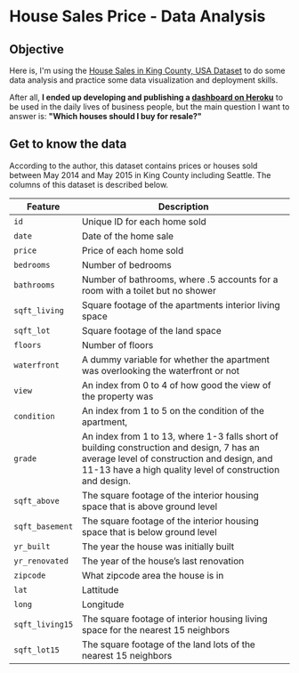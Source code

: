 # House Sales Price - Data Analysis
## Objective

Here is, I'm using the [House Sales in King County, USA Dataset](https://www.kaggle.com/harlfoxem/housesalesprediction)
to do some data analysis and practice some data visualization and deployment skills.

After all, **I ended up developing and publishing a [dashboard on Heroku](https://house-sales-price-analysis.herokuapp.com/)** to be used in the daily lives of business people, but the main question I want to answer is: **"Which houses should I buy for resale?"**

## Get to know the data

According to the author, this dataset contains prices or houses sold between May 2014 and May 2015 in King County including Seattle.
The columns of this dataset is described below.

| Feature | Description |
|---|---|
| `id` | Unique ID for each home sold |
| `date` | Date of the home sale |
| `price` | Price of each home sold |
| `bedrooms` | Number of bedrooms |
| `bathrooms` | Number of bathrooms, where .5 accounts for a room with a toilet but no shower |
| `sqft_living` | Square footage of the apartments interior living space |
| `sqft_lot` | Square footage of the land space |
| `floors` | Number of floors |
| `waterfront` | A dummy variable for whether the apartment was overlooking the waterfront or not |
| `view` | An index from 0 to 4 of how good the view of the property was |
| `condition` | An index from 1 to 5 on the condition of the apartment, |
| `grade` | An index from 1 to 13, where 1-3 falls short of building construction and design, 7 has an average level of construction and design, and 11-13 have a high quality level of construction and design. |
| `sqft_above` | The square footage of the interior housing space that is above ground level |
| `sqft_basement` | The square footage of the interior housing space that is below ground level |
| `yr_built` | The year the house was initially built |
| `yr_renovated` | The year of the house’s last renovation |
| `zipcode` | What zipcode area the house is in |
| `lat` | Lattitude |
| `long` | Longitude |
| `sqft_living15` | The square footage of interior housing living space for the nearest 15 neighbors |
| `sqft_lot15` | The square footage of the land lots of the nearest 15 neighbors |
